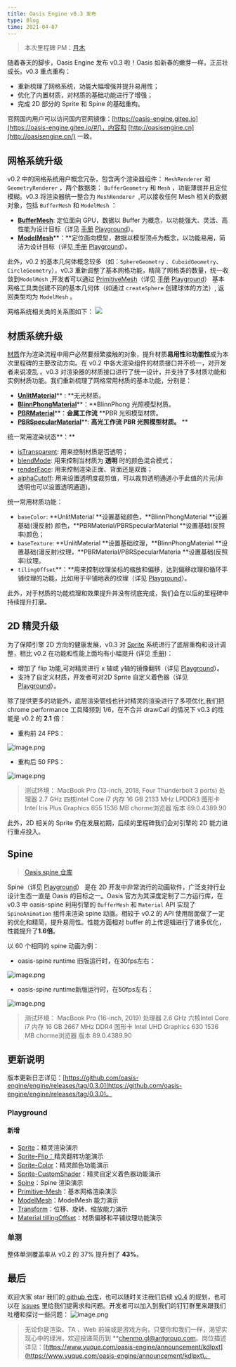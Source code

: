 ```yaml
---
title: Oasis Engine v0.3 发布
type: Blog
time: 2021-04-07
---
```


> 本次里程碑 PM：[月木](https://github.com/gz65555)

随着春天的脚步，Oasis Engine 发布 v0.3 啦！Oasis 如新春的嫩芽一样，正茁壮成长。v0.3 重点重构：

- 重新梳理了网格系统，功能大幅增强并提升易用性；
- 优化了内置材质，对材质的基础功能进行了增强；
- 完成 2D 部分的 Sprite 和 Spine 的基础重构。



官网国内用户可以访问国内官网镜像：[https://oasis-engine.gitee.io](https://oasis-engine.gitee.io/#/)，内容和 [http://oasisengine.cn](http://oasisengine.cn/) 一致。


## 网格系统升级
v0.2 中的网格系统用户概念冗杂，包含两个渲染器组件： `MeshRenderer` 和 `GeometryRenderer` ，两个数据类： `BufferGeometry` 和 `Mesh` ，功能薄弱并且定位模糊。v0.3 将渲染器统一整合为 `MeshRenderer`  ,可以接收任何 Mesh 相关的数据对象，包括 `BufferMesh` 和 `ModelMesh` ：


- [**BufferMesh**](https://oasis-engine.gitee.io/0.3/api/classes/core.buffermesh.html): 定位面向 GPU，数据以 Buffer 为概念，以功能强大、灵活、高性能为设计目标（详见 [手册](https://oasis-engine.gitee.io/#/0.3/manual/zh-cn/component/buffer-mesh) [Playground](https://oasis-engine.gitee.io/0.3/playground/#/buffer-mesh)）。
- [**ModelMesh**](https://oasis-engine.gitee.io/0.3/api/classes/core.modelmesh.html)**：**定位面向模型，数据以模型顶点为概念，以功能易用，简洁为设计目标（详见[ 手册](https://oasis-engine.gitee.io/#/0.3/manual/zh-cn/component/model-mesh) [Playground](https://oasis-engine.gitee.io/0.3/playground/#/model-mesh)）。 



此外，v0.2 的基本几何体概念较多（如：`SphereGeometry` 、`CuboidGeometry`、`CircleGeometry`），v0.3 重新调整了基本网格功能，精简了网格类的数量，统一收敛到`ModelMesh` ,开发者可以通过 [PrimitiveMesh](https://oasis-engine.gitee.io/0.3/api/classes/core.primitivemesh.html)（详见 [手册](https://oasis-engine.gitee.io/#/0.3/manual/zh-cn/component/basic-geometry) [Playground](https://oasis-engine.gitee.io/0.3/playground/#/primitive-mesh)） 基本网格工具类创建不同的基本几何体（如通过 `createSphere` 创建球体的方法）, 返回类型均为 `ModelMesh` 。

网格系统相关类的关系图如下：
![](https://gw.alipayobjects.com/zos/OasisHub/bf3abb03-55af-49da-b59b-a13793cece3f/1617767049626-8fb62d85-9e40-4315-ae84-dcdaf5abf7a6-20210514143744280.jpeg)



## 材质系统升级
[材质](https://oasis-engine.gitee.io/#/0.3/manual/zh-cn/resource/material)作为渲染流程中用户必然要频繁接触的对象，提升材质**易用性**和**功能性**成为本次里程碑的主要改动方向。在 v0.2 中各大渲染组件的材质接口并不统一，对开发者来说凌乱 。v0.3 对渲染器的材质接口进行了统一设计，并支持了多材质功能和实例材质功能。我们重新梳理了网格常用材质的基本功能，分别是：


- [**UnlitMaterial**](https://oasis-engine.gitee.io/0.3/api/classes/core.unlitmaterial.html)** : **无光材质。
- [**BlinnPhongMaterial**](https://oasis-engine.gitee.io/0.3/api/classes/core.blinnphongmaterial.html)**：**BlinnPhong 光照模型材质。
- [**PBRMaterial**](https://oasis-engine.gitee.io/0.3/api/classes/core.pbrmaterial.html)**：**金属工作流** **PBR 光照模型材质。
- [**PBRSpecularMaterial**](https://oasis-engine.gitee.io/0.3/api/classes/core.pbrspecularmaterial.html)**: **高光工作流** **PBR 光照模型材质。** **



统一常用渲染状态**：**

- [isTransparent](https://oasis-engine.gitee.io/0.3/api/classes/core.basematerial.html#istransparent): 用来控制材质是否透明；
- [blendMode](https://oasis-engine.gitee.io/0.3/api/classes/core.basematerial.html#blendmode): 用来控制当材质为 **透明** 时的颜色混合模式；
- [renderFace](https://oasis-engine.gitee.io/0.3/api/classes/core.basematerial.html#renderface): 用来控制渲染正面、背面还是双面；
- [alphaCutoff](https://oasis-engine.gitee.io/0.3/api/classes/core.basematerial.html#alphacutoff): 用来设置透明度裁剪值，可以裁剪透明通道小于此值的片元(非透明也可以设置透明通道)。



统一常用材质功能：

- `baseColor`: **UnlitMaterial **设置基础颜色，**BlinnPhongMaterial **设置基础(漫反射) 颜色，**PBRMaterial/PBRSpecularMaterial **设置基础(反照率)颜色；
- `baseTexture`: **UnlitMaterial **设置基础纹理，**BlinnPhongMaterial **设置基础(漫反射)纹理，**PBRMaterial/PBRSpecularMateria **设置基础(反照率)纹理。
- `tilingOffset`**：**用来控制纹理坐标的缩放和偏移，达到偏移纹理和循环平铺纹理的功能，比如用于平铺地表的纹理（详见 [Playground](https://oasis-engine.gitee.io/0.3/playground/#/material-tilingoffset)）。



此外，对于材质的功能梳理和效果提升并没有彻底完成，我们会在以后的里程碑中持续提升打磨。




## 2D 精灵升级
为了保障引擎 2D 方向的健康发展，v0.3 对 [Sprite](https://oasis-engine.gitee.io/0.3/api/classes/core.spriterenderer.html) 系统进行了底层重构和设计调整，相比 v0.2 在功能和性能上面均有小幅提升 (详见 [手册](https://oasis-engine.gitee.io/#/0.3/manual/zh-cn/component/sprite-renderer))：

- 增加了 flip 功能,可对精灵进行 x 轴或 y轴的镜像翻转（详见 [Playground](https://oasis-engine.gitee.io/0.3/playground/#/sprite-flip)）。
- 支持了自定义材质，开发者可对2D Sprite 自定义着色器（详见 [Playground](https://oasis-engine.gitee.io/0.3/playground/#/sprite-material)）。



除了提供更多的功能外，底层渲染管线也针对精灵的渲染进行了多项优化,我们把 chrome performance 工具降频到 1/6，在不合并 drawCall 的情况下 v0.3 的性能是 v0.2 的 **2.1** 倍：


- 重构前 24 FPS：

![image.png](https://gw.alipayobjects.com/zos/OasisHub/b0c5560f-2c20-4e68-add4-8608ad10536e/1617724619507-05040f76-787a-4a59-9cec-b17a537fee80.png)

- 重构后 50 FPS：					       			

![image.png](https://gw.alipayobjects.com/zos/OasisHub/21d8615f-613d-42dc-a1b5-d98bc13ecdae/1617724630129-38f135c2-d5b2-4bfc-a4de-ad53ade05dc5.png)
> 测试环境：
> MacBook Pro (13-inch, 2018, Four Thunderbolt 3 ports)
> 处理器 2.7 GHz 四核Intel Core i7
> 内存 16 GB 2133 MHz LPDDR3
> 图形卡 Intel Iris Plus Graphics 655 1536 MB
> chorme浏览器 版本 89.0.4389.90



此外，2D 相关的 Sprite 仍在发展初期，后续的里程碑我们会对引擎的 2D 能力进行重点投入。




## Spine 
> [Oasis spine 仓库](https://github.com/oasis-engine/engine-spine)

Spine（详见 [Playground](https://oasis-engine.gitee.io/0.3/playground/#/spine-animation)） 是在 2D 开发中非常流行的动画软件，广泛支持行业设计生态一直是 Oasis 的目标之一。Oasis 官方为其深度定制了二方运行库，在 v0.3 中 oasis-spine 利用引擎的 `BufferMesh` 和 `Material` API 实现了 `SpineAnimation` 组件来渲染 spine 动画。相较于 v0.2 的 API 使用层面做了一定的优化和精简，提升易用性。性能方面相对 buffer 的上传逻辑进行了诸多优化，性能提升了**1.6倍**。


以 60 个相同的 spine 动画为例：

- oasis-spine runtime 旧版运行时，在30fps左右：

![image.png](https://gw.alipayobjects.com/zos/OasisHub/9b35a046-ab8c-4522-a934-cc54a707c5ef/1617724655913-cfa37bf7-8b15-4252-baa0-e1bf3ff678cd.png)

- oasis-spine runtime新版运行时，在50fps左右：

![image.png](https://gw.alipayobjects.com/zos/OasisHub/16763645-fba6-4c5a-9347-4c6941432493/1617724665186-77097584-1322-45b8-8799-f74bec0a8adc.png)
> 测试环境：
> MacBook Pro (16-inch, 2019)
> 处理器 2.6 GHz 六核Intel Core i7
> 内存 16 GB 2667 MHz DDR4
> 图形卡 Intel UHD Graphics 630 1536 MB
> chorme浏览器 版本 89.0.4389.90



## 更新说明
版本更新日志详见：[https://github.com/oasis-engine/engine/releases/tag/0.3.0](https://github.com/oasis-engine/engine/releases/tag/0.3.0)。
### Playground
#### 新增

- [Sprite](https://oasis-engine.gitee.io/0.3/playground/#/sprite-renderer)：精灵渲染演示 
- [Sprite-Flip：](https://oasis-engine.gitee.io/0.3/playground/#/sprite-flip)精灵翻转功能演示 
- [Sprite-Color](https://oasis-engine.gitee.io/0.3/playground/#/sprite-color)：精灵颜色功能演示 
- [Sprite-CustomShader](https://oasis-engine.gitee.io/0.3/playground/#/sprite-material)：精灵自定义着色器功能演示 
- [Spine](https://oasis-engine.gitee.io/0.3/playground/#/spine-animation)：Spine 渲染演示
- [Primitive-Mesh](https://oasis-engine.gitee.io/0.3/playground/#/primitive-mesh)：基本网格渲染演示 
- [ModelMesh](https://oasis-engine.gitee.io/0.3/playground/#/model-mesh)：ModelMesh 能力演示
- [Transform](https://oasis-engine.gitee.io/0.3/playground/#/transform-x)：位移、旋转、缩放能力演示
- [Material tillingOffset](https://oasis-engine.gitee.io/0.3/playground/#/material-tilingoffset)：材质偏移和平铺纹理功能演示



### 单测
整体单测覆盖率从 v0.2 的 37% 提升到了 **43%**。


## 最后
欢迎大家 star 我们的[ github 仓库](https://github.com/oasis-engine/engine)，也可以随时关注我们后续 [v0.4](https://github.com/oasis-engine/engine/milestone/2) 的规划，也可以在 [issues](https://github.com/oasis-engine/engine/issues) 里给我们提需求和问题。开发者可以加入到我们的钉钉群里来跟我们吐槽和探讨一些问题：
![image.png](https://gw.alipayobjects.com/zos/OasisHub/93c083e2-4652-4d25-b34f-ecfbf4f7f5f3/1617724677921-ed21f27a-bbbb-4897-a771-6bd387d1a319.png)

> 无论你是渲染、TA 、Web 前端或是游戏方向，只要你和我们一样，渴望实现心中的绿洲，欢迎投递简历到 **[chenmo.gl@antgroup.com](mailto:chenmo.gl@antgroup.com)。岗位描述详见：[https://www.yuque.com/oasis-engine/announcement/kdlpxt](https://www.yuque.com/oasis-engine/announcement/kdlpxt)。









